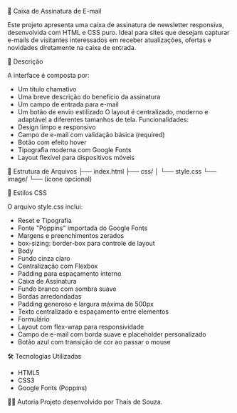 📧 Caixa de Assinatura de E-mail

Este projeto apresenta uma caixa de assinatura de newsletter responsiva, desenvolvida com HTML e CSS puro. Ideal para sites que desejam capturar e-mails de visitantes interessados em receber atualizações, ofertas e novidades diretamente na caixa de entrada.

📄 Descrição

A interface é composta por:

- Um título chamativo
- Uma breve descrição do benefício da assinatura
- Um campo de entrada para e-mail
- Um botão de envio estilizado
O layout é centralizado, moderno e adaptável a diferentes tamanhos de tela.
Funcionalidades:
- Design limpo e responsivo
- Campo de e-mail com validação básica (required)
- Botão com efeito hover
- Tipografia moderna com Google Fonts
- Layout flexível para dispositivos móveis
  
📁 Estrutura de Arquivos
├── index.html
├── css/
│   └── style.css
└── image/
    └── (ícone opcional)

🎨 Estilos CSS

O arquivo style.css inclui:

- Reset e Tipografia
- Fonte "Poppins" importada do Google Fonts
- Margens e preenchimentos zerados
- box-sizing: border-box para controle de layout
- Body
- Fundo cinza claro
- Centralização com Flexbox
- Padding para espaçamento interno
- Caixa de Assinatura
- Fundo branco com sombra suave
- Bordas arredondadas
- Padding generoso e largura máxima de 500px
- Texto centralizado e espaçamento entre elementos
- Formulário
- Layout com flex-wrap para responsividade
- Campo de e-mail com borda suave e placeholder personalizado
- Botão azul com transição de cor ao passar o mouse

🛠️ Tecnologias Utilizadas
- HTML5
- CSS3
- Google Fonts (Poppins)
  
👩‍💻 Autoria
Projeto desenvolvido por Thaís de Souza.
